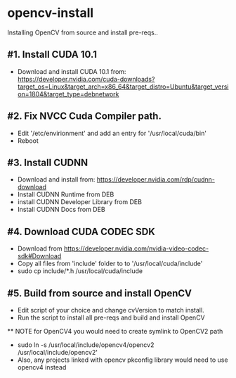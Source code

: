 # opencv-install
Installing OpenCV from source and install pre-reqs..

#1. Install CUDA 10.1
--------------------
- Download and install CUDA 10.1 from: https://developer.nvidia.com/cuda-downloads?target_os=Linux&target_arch=x86_64&target_distro=Ubuntu&target_version=1804&target_type=debnetwork

#2. Fix NVCC Cuda Compiler path.
-------------------------------
-  Edit '/etc/envirionment' and add an entry for '/usr/local/cuda/bin'
-  Reboot

#3. Install CUDNN
----------------
- Download and install from: https://developer.nvidia.com/rdp/cudnn-download
- Install CUDNN Runtime from DEB
- install CUDNN Developer Library from DEB
- Install CUDNN Docs from DEB

#4. Download CUDA CODEC SDK
--------------------------
- Download from https://developer.nvidia.com/nvidia-video-codec-sdk#Download
- Copy all files from 'include' folder to to '/usr/local/cuda/include'
- sudo cp include/*.h /usr/local/cuda/include

#5. Build from source and install OpenCV
---------------------------------------
- Edit script of your choice and change cvVersion to match install.
- Run the script to install all pre-reqs and build and install OpenCV

** NOTE for OpenCV4 you would need to create symlink to OpenCV2 path
- sudo ln -s /usr/local/include/opencv4/opencv2 /usr/local/include/opencv2'
- Also, any projects linked with opencv pkconfig library would need to use opencv4 instead

